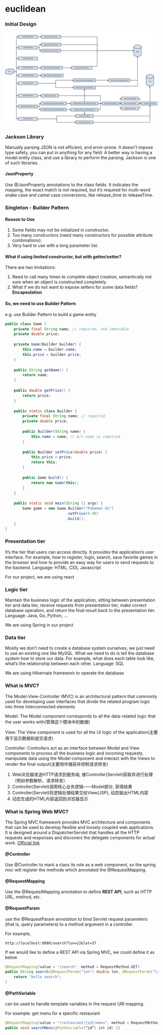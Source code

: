 # euclidean


### Initial Design
![Initial Design Diagram](/BackendDesignDiagram1.png)

### Jackson Library
Manually parsing JSON is not efficient, and error-prone. It doesn’t impose type safety, you can put in anything for any field. A better way is having a model entity class, and use a library to perform the parsing. Jackson is one of such libraries. 
#### JsonProperty
Use @JsonProperty annotations to the class fields.
It indicates the mapping, the exact match is not required, but it’s required for multi-word snake case and camel case conversions, like release_time to releaseTime.


### Singleton - Builder Pattern
#### Reason to Use
1. Some fields may not be initialized in constructor.
2. Too many constructors (need many constructors for possible attribute combinations).
3. Very hard to use with a long parameter list.
#### What if using limited constructor, but with getter/setter?
There are two limitations:
1. Need to call many times to complete object creation, semantically not sure when an object is constructed completely.
2. What if we do not want to expose setters for some data fields? **Encapsulation**
#### So, we need to use Builder Pattern
e.g. use Builder Pattern to build a game entity
```Java
public class Game {
    private final String name; // required, and immutable
    private double price;

    private Game(Builder builder) {
        this.name = builder.name;
        this.price = builder.price;
    }
    
    public String getName() {
        return name;
    }
    
    public double getPrice() {
        return price;
    }
    
    public static class Builder {
        private final String name; // required
        private double price;
        
        public Builder(String name) {
            this.name = name; // b/c name is required
        }
        
        public Builder setPrice(double price) {
            this.price = price;
            return this;
        }
        
        public Game build() {
            return new Game(this);
        }
    }
    
    public static void main(String [] args) {
        Game game = new Game.Builder("Pokemon Go")
                            .setPrice(9.99)
                            .build();
    }
}
```

### Presentation tier
It’s the tier that users can access directly. It provides the application’s user interface. For example, how to register, login, search, save favorite games in the browser and how to provide an easy way for users to send requests to the backend.
Language: HTML, CSS, Javascript

For our project, we are using react

### Logic tier
Maintain the business logic of the application, sitting between presentation tier and data tier, receive requests from presentation tier, make correct database operation, and return the final result back to the presentation tier.
Language: Java, Go, Python, …

We are using Spring in our project

### Data tier
Mostly we don’t need to create a database system ourselves, we just need to use an existing one like MySQL. What we need to do is tell the database system how to store our data. For example, what does each table look like, what’s the relationship between each other.
Language: SQL

We are using Hibernate framework to operate the database 

### What is MVC?
The Model-View-Controller (MVC) is an architectural pattern that commonly used for developing user interfaces that divide the related program logic into three interconnected elements

Model: The Model component corresponds to all the data-related logic that the user works with(管理这个模块中的数据)

View: The View component is used for all the UI logic of the application(主要用于显示数据和提交请求)

Controller: Controllers act as an interface between Model and View components to process all the business logic and incoming requests, manipulate data using the Model component and interact with the Views to render the final output(主要用作捕获并控制请求转发)

1. Web浏览器发送HTTP请求到服务端, 被Controller(Servlet)获取并进行处理（例如参数解析、请求转发）
2. Controller(Servlet)调用核心业务逻辑——Model部分, 获得结果
3. Controller(Servlet)将逻辑处理结果交给View(JSP), 动态输出HTML内容
4. 动态生成的HTML内容返回到浏览器显示

### What is Spring Web MVC?
The Spring MVC framework provides MVC architecture and components that can be used to develop flexible and loosely coupled web applications. It is designed around a DispatcherServlet that handles all the HTTP requests and responses and discovers the delegate components for actual work.
[Official link](https://docs.spring.io/spring-framework/docs/current/reference/html/web.html#mvc-ann-arguments)

#### @Controller
Use @Controller to mark a class its role as a web component, so the spring mvc will register the methods which annotated the @RequestMapping.

#### @RequestMapping
Use the @RequestMapping annotation to define **REST API**, such as HTTP URL, method, etc.

#### @RequestParam
use the @RequestParam annotation to bind Servlet request parameters (that is, query parameters) to a method argument in a controller.

For example, 
```http request
http://localhost:8080/search?lon=22&lat=37
```
If we would like to define a REST API via Spring MVC, we could define it as below
```java
@RequestMapping(value = "/search", method = RequestMethod.GET)
public String search(@RequestParam("lon") double lon, @RequestParam("lat") double lat) {
    return "hello search";
}
```

#### @PathVariable
can be used to handle template variables in the request URI mapping.

For example: get menu for a specific restaurant
```java
@RequestMapping(value = "/restaurant/{id}/menu", method = RequestMethod.GET)
public void searchMenu(@PathVariable(“id”) int id) {}
```





